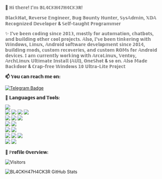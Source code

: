 👋 ℍ𝕚 𝕥𝕙𝕖𝕣𝕖! 𝕀'𝕞 𝔹𝕃𝟜ℂ𝕂ℍ𝟜𝟟ℍ𝟜ℂ𝕂𝟛ℝ!

𝔹𝕝𝕒𝕔𝕜ℍ𝕒𝕥, ℝ𝕖𝕧𝕖𝕣𝕤𝕖 𝔼𝕟𝕘𝕚𝕟𝕖𝕖𝕣, 𝔹𝕦𝕘 𝔹𝕠𝕦𝕟𝕥𝕪 ℍ𝕦𝕟𝕥𝕖𝕣, 𝕊𝕪𝕤𝔸𝕕𝕞𝕚𝕟, 𝕏𝔻𝔸 ℝ𝕖𝕔𝕠𝕘𝕟𝕚𝕫𝕖𝕕 𝔻𝕖𝕧𝕖𝕝𝕠𝕡𝕖𝕣 & 𝕊𝕖𝕝𝕗-𝕥𝕒𝕦𝕘𝕙𝕥 ℙ𝕣𝕠𝕘𝕣𝕒𝕞𝕞𝕖𝕣

✨ 𝕀'𝕧𝕖 𝕓𝕖𝕖𝕟 𝕔𝕠𝕕𝕚𝕟𝕘 𝕤𝕚𝕟𝕔𝕖 𝟚𝟘𝟙𝟛, 𝕞𝕠𝕤𝕥𝕝𝕪 𝕗𝕠𝕣 𝕒𝕦𝕥𝕠𝕞𝕒𝕥𝕚𝕠𝕟, 𝕔𝕙𝕒𝕥𝕓𝕠𝕥𝕤, 𝕒𝕟𝕕 𝕓𝕦𝕚𝕝𝕕𝕚𝕟𝕘 𝕠𝕥𝕙𝕖𝕣 𝕔𝕠𝕠𝕝 𝕡𝕣𝕠𝕛𝕖𝕔𝕥𝕤. 𝔸𝕝𝕤𝕠, 𝕀'𝕧𝕖 𝕓𝕖𝕖𝕟 𝕥𝕚𝕟𝕜𝕖𝕣𝕚𝕟𝕘 𝕨𝕚𝕥𝕙 𝕎𝕚𝕟𝕕𝕠𝕨𝕤, 𝕃𝕚𝕟𝕦𝕩, 𝔸𝕟𝕕𝕣𝕠𝕚𝕕 𝕤𝕠𝕗𝕥𝕨𝕒𝕣𝕖 𝕕𝕖𝕧𝕖𝕝𝕠𝕡𝕞𝕖𝕟𝕥 𝕤𝕚𝕟𝕔𝕖 𝟚𝟘𝟙𝟜, 𝕓𝕦𝕚𝕝𝕕𝕚𝕟𝕘 𝕞𝕠𝕕𝕤, 𝕔𝕦𝕤𝕥𝕠𝕞 𝕣𝕖𝕔𝕠𝕧𝕖𝕣𝕚𝕖𝕤, 𝕒𝕟𝕕 𝕔𝕦𝕤𝕥𝕠𝕞 ℝ𝕆𝕄𝕤 𝕗𝕠𝕣 𝔸𝕟𝕕𝕣𝕠𝕚𝕕 𝕕𝕖𝕧𝕚𝕔𝕖𝕤.
𝕀 𝕒𝕞 𝕔𝕦𝕣𝕣𝕖𝕟𝕥𝕝𝕪 𝕨𝕠𝕣𝕜𝕚𝕟𝕘 𝕨𝕚𝕥𝕙 𝔸𝕣𝕔𝕠𝕃𝕚𝕟𝕦𝕩, 𝕍𝕖𝕟𝕥𝕠𝕪, 𝔸𝕣𝕔𝕙𝕃𝕚𝕟𝕦𝕩 𝕌𝕝𝕥𝕚𝕞𝕒𝕥𝕖 𝕀𝕟𝕤𝕥𝕒𝕝𝕝 (𝔸𝕌𝕀), 𝕆𝕟𝕖𝕊𝕙𝕠𝕥 & 𝕤𝕠 𝕠𝕟. 𝔸𝕝𝕤𝕠 𝕄𝕒𝕕𝕖 𝔹𝕒𝕔𝕜𝕕𝕠𝕠𝕣 & ℂ𝕣𝕒𝕡-𝕗𝕣𝕖𝕖 𝕎𝕚𝕟𝕕𝕠𝕨𝕤 𝟙𝟘 𝕌𝕝𝕥𝕣𝕒-𝕃𝕚𝕥𝕖 ℙ𝕣𝕠𝕛𝕖𝕔𝕥

**📫 𝕐𝕠𝕦 𝕔𝕒𝕟 𝕣𝕖𝕒𝕔𝕙 𝕞𝕖 𝕠𝕟:**

[![Telegram Badge](https://img.shields.io/badge/-Telegram-0088CC?style=flat&logo=Telegram&logoColor=white&link=https://t.me/BL4CKH47H4CK3R)](https://t.me/BL4CKH47H4CK3R) <br />

**:wrench: 𝕃𝕒𝕟𝕘𝕦𝕒𝕘𝕖𝕤 𝕒𝕟𝕕 𝕋𝕠𝕠𝕝𝕤:**

<img src="https://img.shields.io/badge/-Python-3776AB?style=flat&logo=python&logoColor=white"> <br />
<img src="https://img.shields.io/badge/-HTML5-E34F26?style=flat&logo=html5&logoColor=white"> <img
    src="https://img.shields.io/badge/-CSS3-1572B6?style=flat&logo=css3&logoColor=white"> <img
    src="https://img.shields.io/badge/-Bootstrap-563D7C?style=flat&logo=bootstrap&logoColor=white"> <img
    src="https://img.shields.io/badge/-JavaScript-black?style=flat&logo=javascript&logoColor=eed718"> <br />
<img src="https://img.shields.io/badge/-Linux-black?style=flat&logo=Linux&logoColor=white"> <img
    src="https://img.shields.io/badge/-Windows-0078D6?style=flat&logo=Windows"> <img
    src="https://img.shields.io/badge/-Android-black?style=flat&logo=android"> <br />
<img src="https://img.shields.io/badge/-SQLite-003B57?style=flat&logo=SQLite&logoColor=white"> <img
    src="https://img.shields.io/badge/-MariaDB-003545?style=flat&logo=MariaDB"> <br />
<img src="https://img.shields.io/badge/-Git-F05032?style=flat&logo=Git&logoColor=white"> <img
    src="https://img.shields.io/badge/-Terminal-black?style=flat&logo=GNU%20Bash&logoColor=white"> <br />
<img src="https://img.shields.io/badge/-Travis%20CI-dfd896?style=flat&logo=Travis%20CI&logoColor=92232c"> <img
    src="https://img.shields.io/badge/-CircleCI-343434?style=flat&logo=CircleCI"> <img
    src="https://img.shields.io/badge/-Drone%20CI-212121?style=flat&logo=Drone"> <br />
<img src="https://img.shields.io/badge/-Jekyll-CC0000?style=flat&logo=Jekyll&logoColor=white"> <img
    src="https://img.shields.io/badge/-Markdown-000000?style=flat&logo=Markdown"> <br />

**:pushpin: ℙ𝕣𝕠𝕗𝕚𝕝𝕖 𝕆𝕧𝕖𝕣𝕧𝕚𝕖𝕨:**

![Visitors](https://visitor-badge.laobi.icu/badge?page_id=BL4CKH47H4CK3R.BL4CKH47H4CK3R)

![BL4CKH47H4CK3R GitHub Stats](https://github-readme-stats.vercel.app/api?username=BL4CKH47H4CK3R&show_icons=true)
